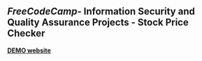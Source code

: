 *FreeCodeCamp*- Information Security and Quality Assurance Projects - Stock Price Checker
------

**[DEMO website](https://fcc-stock-price-checker-liu.glitch.me/)**
